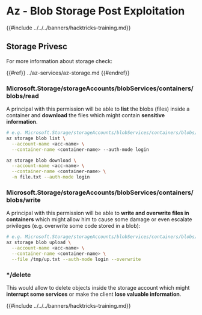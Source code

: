 # Az - Blob Storage Post Exploitation

{{#include ../../../banners/hacktricks-training.md}}

## Storage Privesc

For more information about storage check:

{{#ref}}
../az-services/az-storage.md
{{#endref}}

### Microsoft.Storage/storageAccounts/blobServices/containers/blobs/read

A principal with this permission will be able to **list** the blobs (files) inside a container and **download** the files which might contain **sensitive information**.

```bash
# e.g. Microsoft.Storage/storageAccounts/blobServices/containers/blobs/read
az storage blob list \
  --account-name <acc-name> \
  --container-name <container-name> --auth-mode login

az storage blob download \
  --account-name <acc-name> \
  --container-name <container-name> \
  -n file.txt --auth-mode login
```

### Microsoft.Storage/storageAccounts/blobServices/containers/blobs/write

A principal with this permission will be able to **write and overwrite files in containers** which might allow him to cause some damage or even escalate privileges (e.g. overwrite some code stored in a blob):

```bash
# e.g. Microsoft.Storage/storageAccounts/blobServices/containers/blobs/write
az storage blob upload \
  --account-name <acc-name> \
  --container-name <container-name> \
  --file /tmp/up.txt --auth-mode login --overwrite
```

### \*/delete

This would allow to delete objects inside the storage account which might **interrupt some services** or make the client **lose valuable information**.

{{#include ../../../banners/hacktricks-training.md}}




